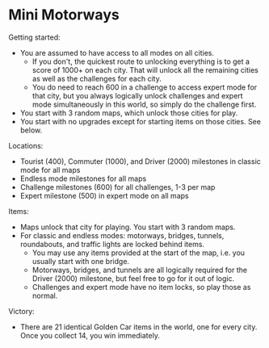 # Mini Motorways

Getting started:
- You are assumed to have access to all modes on all cities.
    - If you don't, the quickest route to unlocking everything is to get a score of 1000+ on each city. That will unlock all the remaining cities as well as the challenges for each city.
    - You do need to reach 600 in a challenge to access expert mode for that city, but you always logically unlock challenges and expert mode simultaneously in this world, so simply do the challenge first.
- You start with 3 random maps, which unlock those cities for play.
- You start with no upgrades except for starting items on those cities. See below.

Locations:
- Tourist (400), Commuter (1000), and Driver (2000) milestones in classic mode for all maps
- Endless mode milestones for all maps
- Challenge milestones (600) for all challenges, 1-3 per map
- Expert milestone (500) in expert mode on all maps

Items:
- Maps unlock that city for playing. You start with 3 random maps.
- For classic and endless modes: motorways, bridges, tunnels, roundabouts, and traffic lights are locked behind items.
    - You may use any items provided at the start of the map, i.e. you usually start with one bridge.
    - Motorways, bridges, and tunnels are all logically required for the Driver (2000) milestone, but feel free to go for it out of logic.
    - Challenges and expert mode have no item locks, so play those as normal.

Victory:
- There are 21 identical Golden Car items in the world, one for every city. Once you collect 14, you win immediately.
